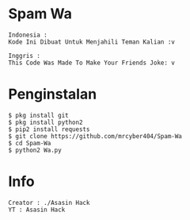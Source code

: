 # Spam Wa


```
Indonesia :
Kode Ini Dibuat Untuk Menjahili Teman Kalian :v
```
```
Inggris : 
This Code Was Made To Make Your Friends Joke: v
```
# Penginstalan
```
$ pkg install git
$ pkg install python2
$ pip2 install requests
$ git clone https://github.com/mrcyber404/Spam-Wa
$ cd Spam-Wa
$ python2 Wa.py
```

# Info
```
Creator : ./Asasin Hack
YT : Asasin Hack
